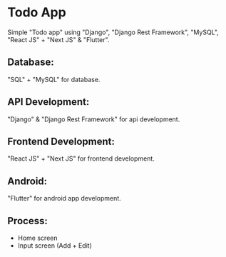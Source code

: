 # Todo App
Simple "Todo app" using "Django", "Django Rest Framework", "MySQL", "React JS" + "Next JS" & "Flutter".

## Database:
"SQL" + "MySQL" for database.

## API Development:
"Django" & "Django Rest Framework" for api development.

## Frontend Development:
"React JS" + "Next JS" for frontend development.

## Android:
"Flutter" for android app development.

## Process:
 - Home screen
 - Input screen (Add + Edit)
 
